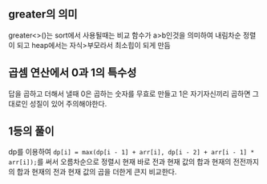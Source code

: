 ## greater의 의미
greater<>()는 sort에서 사용될때는 비교 함수가 a>b인것을 의미하여 내림차순 정렬이 되고 heap에서는 자식>부모라서 최소힙이 되게 만듬

## 곱셈 연산에서 0과 1의 특수성
답을 곱하고 더해서 낼때 0은 곱하는 숫자를 무효로 만들고 1은 자기자신끼리 곱하면 그대로인 성질이 있어 주의해야한다.

## 1등의 풀이
dp를 이용하여 `dp[i] = max(dp[i - 1] + arr[i], dp[i - 2] + arr[i - 1] * arr[i]);`를 써서 오름차순으로 정렬시 현재 바로 전과 현재 값의 합과 현재의 전전까지의 합과 현재의 전과 현재 값의 곱을 더한게 큰지 비교한다.